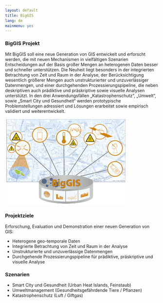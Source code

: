 ```yaml
---
layout: default
title: BigGIS
lang: de
mainmenu: yes
---
```


### BigGIS Projekt

Mit BigGIS soll eine neue Generation von GIS entwickelt und erforscht werden,
die mit neuen Mechanismen in vielfältigen Szenarien Entscheidungen auf der Basis
großer Mengen an heterogenen Daten besser und schneller unterstützen.
Die Neuheit liegt besonders in der integrierten Betrachtung von Zeit und Raum
in der Analyse, der Berücksichtigung wesentlich größerer Mengen auch unstrukturierter
und unzuverlässiger Datenmengen, und einer durchgehenden Prozessierungspipeline,
die neben deskriptiven auch prädiktive und präskriptive sowie visuelle Analysen
unterstützt. In den drei Anwendungsfällen „Katastrophenschutz“, „Umwelt“, sowie
„Smart City und Gesundheit“ werden prototypische Problemstellungen adressiert
und Lösungen erarbeitet sowie empirisch validiert und weiterentwickelt.

![BigGis Logo](images/biggis-gfx.png)

### Projektziele

Erforschung, Evaluation und Demonstration einer neuen Generation von GIS:

 - Heterogene geo-temporale Daten
 - Integrierte Betrachtung von Zeit und Raum in der Analyse
 - Unstrukturierte und unzuverlässige Datenmengen
 - Durchgehende Prozessierungspipeline für prädiktive, präskriptive und visuelle Analyse

### Szenarien

 - Smart City und Gesundheit (Urban Heat Islands, Feinstaub)
 - Umweltmanagement (Gesundheitsgefährdende Tiere / Pflanzen)
 - Katastrophenschutz (Luft / Giftgas)
